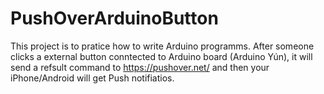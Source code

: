 PushOverArduinoButton
=====================
This project is to pratice how to write Arduino programms. 
After someone clicks a external button conntected to Arduino board (Arduino Yún), it will send a refsult command to https://pushover.net/ and then your iPhone/Android will get Push notifiatios. 
